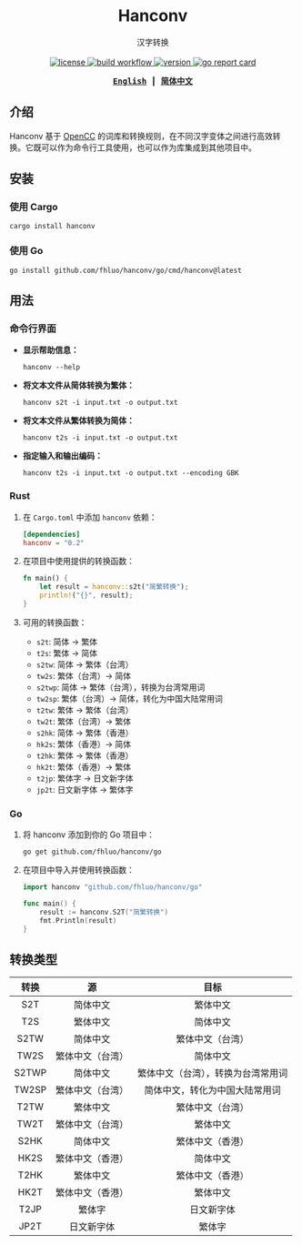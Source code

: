 <div align="center">

# Hanconv

汉字转换
<br><br>
<a href="https://github.com/fhluo/hanconv/blob/main/LICENSE">
<img src="https://img.shields.io/github/license/fhluo/hanconv" alt="license">
</a>
<a href="https://github.com/fhluo/hanconv/actions/workflows/build.yaml">
<img src="https://github.com/fhluo/hanconv/actions/workflows/build.yaml/badge.svg" alt="build workflow">
</a>
<a href="https://crates.io/crates/hanconv">
<img src="https://img.shields.io/crates/v/hanconv" alt="version">
</a>
<a href="https://goreportcard.com/report/github.com/fhluo/hanconv/go">
<img src="https://goreportcard.com/badge/github.com/fhluo/hanconv/go" alt="go report card">
</a>

<samp>

**[English](README.md)** ┃ **[简体中文](README.zh-Hans.md)**

</samp>

</div>

## 介绍

Hanconv 基于 [OpenCC](https://github.com/BYVoid/OpenCC) 的词库和转换规则，在不同汉字变体之间进行高效转换。它既可以作为命令行工具使用，也可以作为库集成到其他项目中。

## 安装

### 使用 Cargo

```shell
cargo install hanconv
```

### 使用 Go

```shell
go install github.com/fhluo/hanconv/go/cmd/hanconv@latest
```

## 用法

### 命令行界面

- **显示帮助信息：**

    ```shell
    hanconv --help
    ```

- **将文本文件从简体转换为繁体：**

    ```shell
    hanconv s2t -i input.txt -o output.txt
    ```

- **将文本文件从繁体转换为简体：**

    ```shell
    hanconv t2s -i input.txt -o output.txt
    ```

- **指定输入和输出编码：**

    ```shell
    hanconv t2s -i input.txt -o output.txt --encoding GBK
    ```

### Rust

1. 在 `Cargo.toml` 中添加 `hanconv` 依赖：

    ```toml
    [dependencies]
    hanconv = "0.2"
    ```

2. 在项目中使用提供的转换函数：

    ```rust
    fn main() {
        let result = hanconv::s2t("简繁转换");
        println!("{}", result);
    }
    ```

3. 可用的转换函数：
    - `s2t`: 简体 → 繁体
    - `t2s`: 繁体 → 简体
    - `s2tw`: 简体 → 繁体（台湾）
    - `tw2s`: 繁体（台湾）→ 简体
    - `s2twp`: 简体 → 繁体（台湾），转换为台湾常用词
    - `tw2sp`: 繁体（台湾）→ 简体，转化为中国大陆常用词
    - `t2tw`: 繁体 → 繁体（台湾）
    - `tw2t`: 繁体（台湾）→ 繁体
    - `s2hk`: 简体 → 繁体（香港）
    - `hk2s`: 繁体（香港）→ 简体
    - `t2hk`: 繁体 → 繁体（香港）
    - `hk2t`: 繁体（香港）→ 繁体
    - `t2jp`: 繁体字 → 日文新字体
    - `jp2t`: 日文新字体 → 繁体字

### Go

1. 将 hanconv 添加到你的 Go 项目中：

    ```shell
    go get github.com/fhluo/hanconv/go
    ```

2. 在项目中导入并使用转换函数：

    ```go
    import hanconv "github.com/fhluo/hanconv/go"

    func main() {
        result := hanconv.S2T("简繁转换")
        fmt.Println(result)
    }
    ```

## 转换类型

|  转换   |    源     |        目标         |
|:-----:|:--------:|:-----------------:|
|  S2T  |   简体中文   |       繁体中文        |
|  T2S  |   繁体中文   |       简体中文        |
| S2TW  |   简体中文   |     繁体中文（台湾）      |
| TW2S  | 繁体中文（台湾） |       简体中文        |
| S2TWP |   简体中文   | 繁体中文（台湾），转换为台湾常用词 |
| TW2SP | 繁体中文（台湾） |  简体中文，转化为中国大陆常用词  |
| T2TW  |   繁体中文   |     繁体中文（台湾）      |
| TW2T  | 繁体中文（台湾） |       繁体中文        |
| S2HK  |   简体中文   |     繁体中文（香港）      |
| HK2S  | 繁体中文（香港） |       简体中文        |
| T2HK  |   繁体中文   |     繁体中文（香港）      |
| HK2T  | 繁体中文（香港） |       繁体中文        |
| T2JP  |   繁体字    |       日文新字体       |
| JP2T  |  日文新字体   |        繁体字        |
